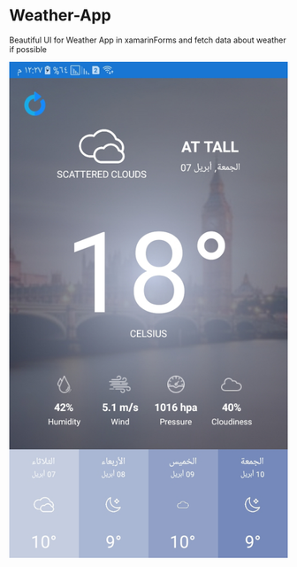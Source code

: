 # Weather-App
Beautiful UI for Weather App in xamarinForms and fetch data about weather if possible 

![alt text](https://github.com/KHkhalaf/Weather-App/blob/master/CompleteWeatherApp/Screenshot_%D9%A2%D9%A0%D9%A2%D9%A0%D9%A0%D9%A4%D9%A0%D9%A6-%D9%A1%D9%A2%D9%A3%D9%A5%D9%A5%D9%A5_Gallery.jpg)
